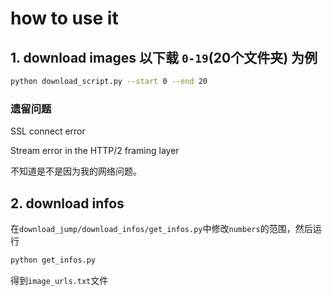 # how to use it
## 1. download images 以下载 `0-19`(20个文件夹) 为例
```bash
python download_script.py --start 0 --end 20
```
### 遗留问题
SSL connect error

Stream error in the HTTP/2 framing layer

不知道是不是因为我的网络问题。
## 2. download infos
在`download_jump/download_infos/get_infos.py`中修改`numbers`的范围，然后运行

```bash
python get_infos.py
```

得到`image_urls.txt`文件